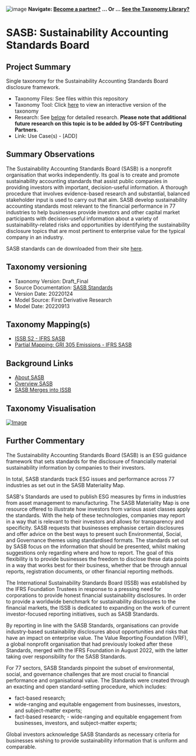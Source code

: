 ![image](https://user-images.githubusercontent.com/112073913/188821900-0c411acf-fbdd-4163-adc9-3ba4e2be78df.png)
**Navigate: [Become a partner?](https://github.com/OS-SFT/06-COLLABORATORS-PARTNERS)**
**... Or ... [See the Taxonomy Library?](https://github.com/orgs/OS-SFT/projects/2)**

# SASB: Sustainability Accounting Standards Board

## Project Summary

Single taxonomy for the Sustainability Accounting Standards Board disclosure framework.
- Taxonomy Files: See files within this repository
- Taxonomy Tool: Click [here](https://os-sft.solidatus.com/viewer/share/xZNiBoiFcUuSDVe6WQnLtv43s1HYPgAm) to view an interactive version of the taxonomy
- Research: See [below](https://github.com/FD-SustainableFinance/Taxonomy-Mappings-Library/blob/main/Single%20Taxonomies/SASB/README.md#further-commentary) for detailed research. **Please note that additional future research on this topic is to be added by OS-SFT Contributing Partners.**
- Link: Use Case(s) - [ADD]

## Summary Observations

The Sustainability Accounting Standards Board (SASB) is a nonprofit organisation that works independently. Its goal is to create and promote sustainability accounting standards that assist public companies in providing investors with important, decision-useful information. A thorough procedure that involves evidence-based research and substantial, balanced stakeholder input is used to carry out that aim.
SASB develop sustainability accounting standards most relevant to the financial performance in 77 industries to help businesses provide investors and other capital market participants with decision-useful information about a variety of sustainability-related risks and opportunities by identifying the sustainability disclosure topics that are most pertinent to enterprise value for the typical company in an industry.

SASB standards can de downloaded from their site [here](https://www.sasb.org/standards/download/?lang=en-us).

## Taxonomy versioning
* Taxonomy Version: Draft_Final
* Source Documentation: [SASB Standards](https://www.sasb.org/standards/download/?lang=en-us)
* Version Date: 20220124
* Model Source: First Derivative Research
* Model Date: 20220913

## Taxonomy Mapping(s)
* [ISSB S2 - IFRS SASB](https://github.com/OS-SFT/RESEARCH---TAXONOMY-MAPPING-ISSB-S2---IFRS-SASB)
* [Partial Mapping: GRI 305 Emissions - IFRS SASB](https://github.com/OS-SFT/RESEARCH---TAXONOMY-MAPPING---GRI---SASB)

## Background Links
* [About SASB](https://www.sasb.org/about/)
* [Overview SASB](https://www.sasb.org/standards/)
* [SASB Merges into ISSB](https://www.ifrs.org/news-and-events/news/2022/08/ifrs-foundation-completes-consolidation-with-value-reporting-foundation/)

## Taxonomy Visualisation
[![Image](https://user-images.githubusercontent.com/112079442/189687802-a05cdcbd-be18-47e1-a94f-d597ec2502b4.png "Click to open interactive Taxonomy Tool")](https://os-sft.solidatus.com/viewer/share/xZNiBoiFcUuSDVe6WQnLtv43s1HYPgAm)

## Further Commentary
The Sustainability Accounting Standards Board (SASB) is an ESG guidance framework that sets standards for the disclosure of financially material sustainability information by companies to their investors.

In total, SASB standards track ESG issues and performance across 77 industries as set out in the SASB Materiality Map.

SASB's Standards are used to publish ESG measures by firms in industries from asset management to manufacturing. The SASB Materiality Map is one resource offered to illustrate how investors from various asset classes apply the standards. With the help of these technologies, companies may report in a way that is relevant to their investors and allows for transparency and specificity. SASB requests that businesses emphasise certain disclosures and offer advice on the best ways to present such Environmental, Social, and Governance themes using standardised formats. The standards set out by SASB focus on the information that should be presented, whilst making suggestions only regarding where and how to report. The goal of this flexibility is to provide businesses the freedom to disclose these data points in a way that works best for their business, whether that be through annual reports, registration documents, or other financial reporting methods.

The International Sustainability Standards Board (ISSB) was established by the IFRS Foundation Trustees in response to a pressing need for corporations to provide honest financial sustainability disclosures. In order to provide a worldwide benchmark for sustainability disclosures to the financial markets, the ISSB is dedicated to expanding on the work of current investor-focused reporting initiatives, such as SASB Standards.

By reporting in line with the SASB Standards, organisations can provide industry-based sustainability disclosures about opportunities and risks that have an impact on enterprise value. The Value Reporting Foundation (VRF), a global nonprofit organisation that had previously looked after these Standards, merged with the IFRS Foundation in August 2022, with the latter taking over responsibility for the SASB Standards.

For 77 sectors, SASB Standards pinpoint the subset of environmental, social, and governance challenges that are most crucial to financial performance and organisational value. The Standards were created through an exacting and open standard-setting procedure, which includes:

* fact-based research; 
* wide-ranging and equitable engagement from businesses, investors, and subject-matter experts; 
* fact-based research; - wide-ranging and equitable engagement from businesses, investors, and subject-matter experts; 

Global investors acknowledge SASB Standards as necessary criteria for businesses wishing to provide sustainability information that is uniform and comparable.
